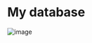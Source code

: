 # My database
![image](https://user-images.githubusercontent.com/80196102/222270565-2c941849-9803-459b-b245-14686f9bdf19.png)

